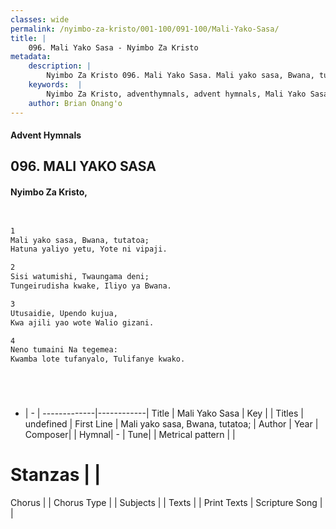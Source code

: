 ```yaml
---
classes: wide
permalink: /nyimbo-za-kristo/001-100/091-100/Mali-Yako-Sasa/
title: |
    096. Mali Yako Sasa - Nyimbo Za Kristo
metadata:
    description: |
        Nyimbo Za Kristo 096. Mali Yako Sasa. Mali yako sasa, Bwana, tutatoa; Hatuna yaliyo yetu, Yote ni vipaji.  
    keywords:  |
        Nyimbo Za Kristo, adventhymnals, advent hymnals, Mali Yako Sasa, Mali yako sasa, Bwana, tutatoa;. 
    author: Brian Onang'o
---
```


#### Advent Hymnals
## 096. MALI YAKO SASA
####  Nyimbo Za Kristo,

```txt


1
Mali yako sasa, Bwana, tutatoa;
Hatuna yaliyo yetu, Yote ni vipaji.

2
Sisi watumishi, Twaungama deni;
Tungeirudisha kwake, Iliyo ya Bwana.

3
Utusaidie, Upendo kujua,
Kwa ajili yao wote Walio gizani.

4
Neno tumaini Na tegemea:
Kwamba lote tufanyalo, Tulifanye kwako.






```

- |   -  |
-------------|------------|
Title | Mali Yako Sasa |
Key |  |
Titles | undefined |
First Line | Mali yako sasa, Bwana, tutatoa; |
Author | 
Year | 
Composer| |
Hymnal|  - |
Tune|  |
Metrical pattern | |
# Stanzas |  |
Chorus |  |
Chorus Type |  |
Subjects | |
Texts |  |
Print Texts | 
Scripture Song |  |
    
